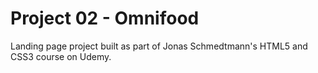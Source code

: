 # Project 02 - Omnifood

Landing page project built as part of Jonas Schmedtmann's HTML5 and CSS3 course on Udemy.
